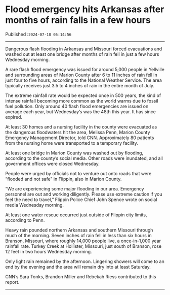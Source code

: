 # Flood emergency hits Arkansas after months of rain falls in a few hours

Published :`2024-07-18 05:14:56`

---

Dangerous flash flooding in Arkansas and Missouri forced evacuations and washed out at least one bridge after months of rain fell in just a few hours Wednesday morning.

A rare flash flood emergency was issued for around 5,000 people in Yellville and surrounding areas of Marion County after 6 to 11 inches of rain fell in just four to five hours, according to the National Weather Service. The area typically receives just 3.5 to 4 inches of rain in the entire month of July.

The extreme rainfall rate would be expected once in 500 years, the kind of intense rainfall becoming more common as the world warms due to fossil fuel pollution. Only around 40 flash flood emergencies are issued on average each year, but Wednesday’s was the 48th this year. It has since expired.

At least 30 homes and a nursing facility in the county were evacuated as the dangerous floodwaters hit the area, Melissa Penn, Marion County Emergency Management Director, told CNN. Approximately 80 patients from the nursing home were transported to a temporary facility.

At least one bridge in Marion County was washed out by flooding, according to the county’s social media. Other roads were inundated, and all government offices were closed Wednesday.

People were urged by officials not to venture out onto roads that were “flooded and not safe” in Flippin, also in Marion County.

“We are experiencing some major flooding in our area. Emergency personnel are out and working diligently. Please use extreme caution if you feel the need to travel,” Flippin Police Chief John Spence wrote on social media Wednesday morning.

At least one water rescue occurred just outside of Flippin city limits, according to Penn.

Heavy rain pounded northern Arkansas and southern Missouri through much of the morning. Seven inches of rain fell in less than six hours in Branson, Missouri, where roughly 14,000 people live, a once-in-1,000 year rainfall rate. Turkey Creek at Hollister, Missouri, just south of Branson, rose 12 feet in two hours Wednesday morning.

Only light rain remained by the afternoon. Lingering showers will come to an end by the evening and the area will remain dry into at least Saturday.

CNN’s Sara Tonks, Brandon Miller and Rebekah Riess contributed to this report.

---

